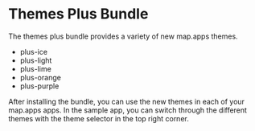 # Themes Plus Bundle
The themes plus bundle provides a variety of new map.apps themes.
* plus-ice
* plus-light
* plus-lime
* plus-orange
* plus-purple

After installing the bundle, you can use the new themes in each of your map.apps apps. In the sample app, you can switch through the different themes with the theme selector in the top right corner.
